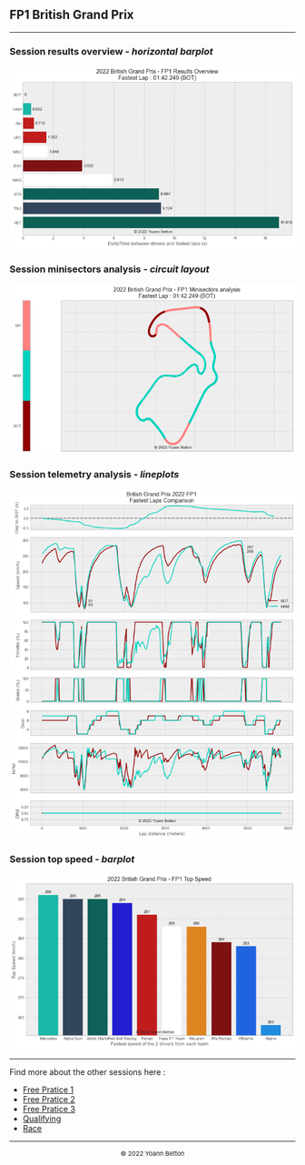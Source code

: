 ## FP1 British Grand Prix

---

### Session results overview - *horizontal barplot*

<img src="/output/2022-07-03_British_Grand_Prix/fp1_results_overview_white.png?raw=true"/>

### Session minisectors analysis - *circuit layout*

<img src="/output/2022-07-03_British_Grand_Prix/fp1_minisectors_analysis_white.png?raw=true"/>

### Session telemetry analysis - *lineplots*

<img src="/output/2022-07-03_British_Grand_Prix/fp1_telemetry_analysis_white.png?raw=true"/>

### Session top speed - *barplot*

<img src="/output/2022-07-03_British_Grand_Prix/topspeed_fp1_white.png?raw=true"/>

--- 

Find more about the other sessions here :
  - [Free Pratice 1](/page/FP1/2022-07-03_British_Grand_Prix)  
  - [Free Pratice 2](/page/FP2/2022-07-03_British_Grand_Prix) 
  - [Free Pratice 3](/page/FP3/2022-07-03_British_Grand_Prix)
  - [Qualifying](/page/Qualifying/2022-07-03_British_Grand_Prix) 
  - [Race](/page/Race/2022-07-03_British_Grand_Prix)

---

<div style="text-align: center">
  <p style="font-size:11px">&copy; 2022 Yoann Betton</p>
</div>

<!-- ---

<p style="font-size:11px">Page generated from <a href="https://github.com/yoannbtn/yoannbtn.github.io">github.com/yoannbtn</a>.</p> -->